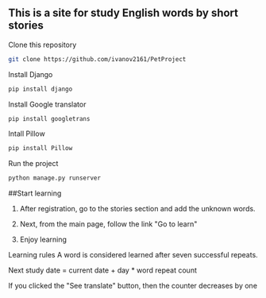 ## This is a site for study English words by short stories

Clone this repository
```bash
git clone https://github.com/ivanov2161/PetProject
```

Install Django
```bash
pip install django
```
Install Google translator
```bash
pip install googletrans
```
Intall Pillow
```bash
pip install Pillow
```

Run the project
```bash
python manage.py runserver
```

##Start learning
1. After registration, go to the stories section and add the unknown words.

2. Next, from the main page, follow the link "Go to learn"

3. Enjoy learning

Learning rules
A word is considered learned after seven successful repeats.

Next study date = current date + day * word repeat count

If you clicked the "See translate" button, then the counter decreases by one
